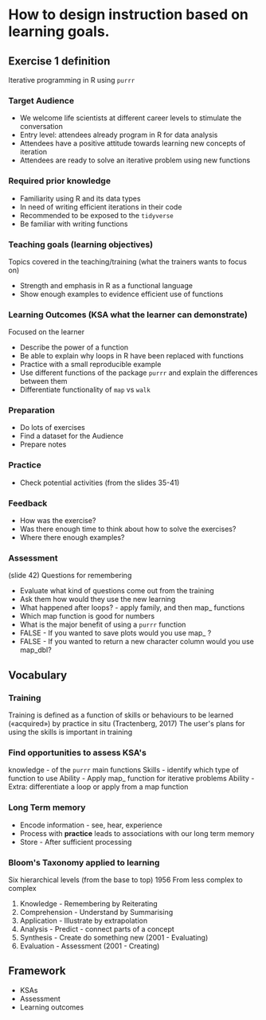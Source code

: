 # How to design instruction based on learning goals.

## Exercise 1 definition
Iterative programming in R using `purrr`

### Target Audience
- We welcome life scientists at different career levels to stimulate the conversation
- Entry level: attendees already program in R for data analysis
- Attendees have a positive attitude towards learning new concepts of iteration
- Attendees are ready to solve an iterative problem using new functions

### Required prior knowledge
- Familiarity using R and its data types
- In need of writing efficient iterations in their code
- Recommended to be exposed to the `tidyverse`
- Be familiar with writing functions

### Teaching goals (learning objectives)
Topics covered in the teaching/training (what the trainers wants to focus on)
- Strength and emphasis in R as a functional language
- Show enough examples to evidence efficient use of functions

### Learning Outcomes (KSA what the learner can demonstrate)
Focused on the learner
- Describe the power of a function
- Be able to explain why loops in R have been replaced with functions
- Practice with a small reproducible example
- Use different functions of the package `purrr` and explain the differences between them
- Differentiate functionality of `map` vs `walk`

### Preparation
- Do lots of exercises
- Find a dataset for the Audience
- Prepare notes

### Practice
- Check potential activities (from the slides 35-41)

### Feedback
- How was the exercise?
- Was there enough time to think about how to solve the exercises?
- Where there enough examples?

### Assessment
(slide 42) Questions for remembering
- Evaluate what kind of questions come out from the training
- Ask them how would they use the new learning
- What happened after loops? - apply family, and then map_ functions
- Which map function is good for numbers
- What is the major benefit of using a `purrr` function
- FALSE - If you wanted to save plots would you use map_ ?
- FALSE - If you wanted to return a new character column would you use map_dbl?




## Vocabulary

### Training
Training is defined as a function of skills or behaviours to be
learned («acquired») by practice in situ (Tractenberg, 2017)
The user's plans for using the skills is important in training

### Find opportunities to assess KSA's
knowledge - of the `purrr` main functions
Skills - identify which type of function to use
Ability - Apply map_ function for iterative problems
Ability - Extra: differentiate a loop or apply from a map function

### Long Term memory
- Encode information - see, hear, experience
- Process with **practice** leads to associations with our long term memory
- Store - After sufficient processing

### Bloom's Taxonomy applied to learning
Six hierarchical levels (from the base to top) 1956
From less complex to complex
1. Knowledge - Remembering by Reiterating
2. Comprehension - Understand by Summarising
3. Application - Illustrate by extrapolation
4. Analysis - Predict - connect parts of a concept
5. Synthesis - Create do something new (2001 - Evaluating)
6. Evaluation - Assessment (2001 - Creating)

## Framework

- KSAs
- Assessment
- Learning outcomes

